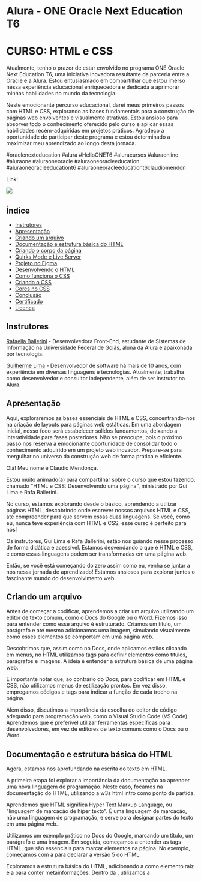 # Alura - ONE Oracle Next Education T6
# CURSO: HTML e CSS

Atualmente, tenho o prazer de estar envolvido no programa ONE Oracle Next Education T6, uma iniciativa inovadora resultante da parceria entre a Oracle e a Alura. Estou entusiasmado em compartilhar que estou imerso nessa experiência educacional enriquecedora e dedicada a aprimorar minhas habilidades no mundo da tecnologia.

Neste emocionante percurso educacional, darei meus primeiros passos com HTML e CSS, explorando as bases fundamentais para a construção de páginas web envolventes e visualmente atrativas. Estou ansioso para absorver todo o conhecimento oferecido pelo curso e aplicar essas habilidades recém-adquiridas em projetos práticos. Agradeço a oportunidade de participar deste programa e estou determinado a maximizar meu aprendizado ao longo desta jornada.

#oraclenexteducation #alura #HelloONET6 #aluracursos #aluraonline #aluraone #aluraoneoracle #aluraoneoracleeducation #aluraoneoracleeducationt6 #aluraoneoracleeducationt6claudiomendon

Link: 

![](img/imagemgamer.png)

## Índice

- [Instrutores](#instrutor)
- [Apresentação](#apresentacao)
- [Criando um arquivo](#criandoarquivo)
- [Documentação e estrutura básica do HTML](#documentacao)
- [Criando o corpo da página](#corpo)
- [Quirks Mode e Live Server](#quirks)
- [Projeto no Figma](#projetofigma)
- [Desenvolvendo o HTML](#desenvolvendohtml)
- [Como funciona o CSS](#comofuncionacss)
- [Criando o CSS](#criandocss)
- [Cores no CSS](#corescss)
- [Conclusão](#conclusao)
- [Certificado](#certificado)
- [Licença](#licença)

## <a name="instrutor"> Instrutores </a>

[Rafaella Ballerini](https://github.com/rafaballerini) - Desenvolvedora Front-End, estudante de Sistemas de Informação na Universidade Federal de Goiás, aluna da Alura e apaixonada por tecnologia.

[Guilherme Lima](https://github.com/guilhermeonrails) - Desenvolvedor de software há mais de 10 anos, com experiência em diversas linguagens e tecnologias. Atualmente, trabalha como desenvolvedor e consultor independente, além de ser instrutor na Alura.

## <a name="apresentacao"> Apresentação </a>

 Aqui, exploraremos as bases essenciais de HTML e CSS, concentrando-nos na criação de layouts para páginas web estáticas. Em uma abordagem inicial, nosso foco será estabelecer sólidos fundamentos, deixando a interatividade para fases posteriores. Não se preocupe, pois o próximo passo nos reserva a emocionante oportunidade de consolidar todo o conhecimento adquirido em um projeto web inovador. Prepare-se para mergulhar no universo da construção web de forma prática e eficiente.

 Olá! Meu nome é Claudio Mendonça.

Estou muito animado(a) para compartilhar sobre o curso que estou fazendo, chamado "HTML e CSS: Desenvolvendo uma página", ministrado por Gui Lima e Rafa Ballerini.

No curso, estamos explorando desde o básico, aprendendo a utilizar páginas HTML, descobrindo onde escrever nossos arquivos HTML e CSS, até compreender para que servem essas duas linguagens. Se você, como eu, nunca teve experiência com HTML e CSS, esse curso é perfeito para nós!

Os instrutores, Gui Lima e Rafa Ballerini, estão nos guiando nesse processo de forma didática e acessível. Estamos desvendando o que é HTML e CSS, e como essas linguagens podem ser transformadas em uma página web.

Então, se você está começando do zero assim como eu, venha se juntar a nós nessa jornada de aprendizado! Estamos ansiosos para explorar juntos o fascinante mundo do desenvolvimento web.

## <a name="criandoarquivo"> Criando um arquivo </a>

Antes de começar a codificar, aprendemos a criar um arquivo utilizando um editor de texto comum, como o Docs do Google ou o Word. Fizemos isso para entender como esse arquivo é estruturado. Criamos um título, um parágrafo e até mesmo adicionamos uma imagem, simulando visualmente como esses elementos se comportam em uma página web.

Descobrimos que, assim como no Docs, onde aplicamos estilos clicando em menus, no HTML utilizamos tags para definir elementos como títulos, parágrafos e imagens. A ideia é entender a estrutura básica de uma página web.

É importante notar que, ao contrário do Docs, para codificar em HTML e CSS, não utilizamos menus de estilização prontos. Em vez disso, empregamos códigos e tags para indicar a função de cada trecho na página.

Além disso, discutimos a importância da escolha do editor de código adequado para programação web, como o Visual Studio Code (VS Code). Aprendemos que é preferível utilizar ferramentas específicas para desenvolvedores, em vez de editores de texto comuns como o Docs ou o Word.

## <a name="documentacao"> Documentação e estrutura básica do HTML </a>

Agora, estamos nos aprofundando na escrita do texto em HTML.

A primeira etapa foi explorar a importância da documentação ao aprender uma nova linguagem de programação. Neste caso, focamos na documentação do HTML, utilizando a w3s html intro como ponto de partida.

Aprendemos que HTML significa Hyper Text Markup Language, ou "linguagem de marcação de hiper texto". É uma linguagem de marcação, não uma linguagem de programação, e serve para designar partes do texto em uma página web.

Utilizamos um exemplo prático no Docs do Google, marcando um título, um parágrafo e uma imagem. Em seguida, começamos a entender as tags HTML, que são essenciais para marcar elementos na página. No exemplo, começamos com a <!DOCTYPE html> para declarar a versão 5 do HTML.

Exploramos a estrutura básica do HTML, adicionando a <html> como elemento raiz e a <head> para conter metainformações. Dentro da <head>, utilizamos a <title> para dar um título à página, como "Portfolio", por exemplo.

Ao salvar e abrir o arquivo no navegador, pudemos ver o título refletido na aba do navegador. O próximo passo é abordar o conteúdo real da página. 

**Documentação: Guia Essencial para Desenvolvedores**

**O que é Documentação?**

A documentação é essencial para entender linguagens, ferramentas e bibliotecas na programação.

**Importância**

Guia valioso no aprendizado e desenvolvimento de aplicações.

**Quando Utilizar?**

- Compreender métodos
- Conhecer comandos e recursos
- Lembrar funcionalidades

**Outras Formas de Ajuda**

- **Comunidades:**
  - [Stack Overflow](https://stackoverflow.com/): Ampla comunidade de ajuda em programação.

**Recursos Recomendados**

- **Documentação HTML:**
  - [w3schools](https://www.w3schools.com/html/): Excelente fonte para aprender HTML.

- **Comunidades Front-End:**
  - [Artigo na Alura](link_artigo_comunidades_frontend): Explore comunidades Front-End.

Documentação e comunidades são aliadas no crescimento profissional. Aproveite esses recursos para aprimorar suas habilidades e conhecimentos.

## <a name="corpo"> Criando o corpo da página </a>

Começamos a construção de uma página web básica. Inicialmente, adicionamos a meta informação title, visível na aba do navegador. A seguir, nos concentramos na estrutura do corpo da página.

Retornando à documentação do HTML, utilizamos as tags essenciais para definir a estrutura do HTML5. A meta informação title foi seguida pela abertura e fechamento da tag  "body", que representa o corpo visível da página.

Dentro do corpo, adicionamos um título "h1" com o texto "Isso é um título" e um parágrafo  "p" com o texto "Isso é um parágrafo". Para dar mais contexto à página, inserimos uma imagem "img" com a tag de atributo src apontando para a imagem "html.png". Além disso, adicionamos a propriedade alt para fornecer um texto alternativo, melhorando a acessibilidade.

O código até agora:
````
<!DOCTYPE html>
<html>
    <head>
        <title>Portfolio</title>
    </head>
    <body>
        <h1>Isso é um título</h1>
        <p>Isso é um parágrafo</p>
        <img src="html.png" alt="Logo do HTML 5">
    </body>
</html>
````
![](tela01.png)

Essas são as primeiras etapas na construção da nossa página. Vamos continuar aprendendo e adicionando mais elementos conforme avançamos no curso! 😊

## <a name="quirks"> Quirks Mode e Live Server </a>

No curso, estamos trabalhando em uma página web aprimorada com vários elementos. Vamos agora experimentar um pouco com o código.

Ao seguir a documentação, surge uma dúvida: o que acontece se removermos uma propriedade específica? Vamos testar! Por exemplo, podemos retirar a linha "<! DOCTYPE html>".

````
<html>
    <head>
        <title>Portfolio</title>
    </head>
    <body>
        <h1>Isso é um título</h1>
        <p>Isso é um parágrafo</p>
        <img src="html.png" alt="Logo do HTML 5">
    </body>
</html>
````
Ao visualizar no navegador, percebemos que a aparência não mudou. No entanto, ao inspecionar o código-fonte, notamos uma mensagem indicando que a página está em "Modo Quirks". Isso ocorre porque o "! DOCTYPE html" é crucial para informar ao navegador que estamos usando HTML5.

Para corrigir isso, basta adicionar novamente o "! DOCTYPE html".

Outra melhoria que podemos fazer é tornar o processo de visualização mais dinâmico. Vamos adicionar a extensão "Live Server" no VS Code. Ela permitirá atualizações automáticas ao salvarmos o arquivo. Após instalar a extensão, basta clicar em "Go Live" na barra inferior do VS Code.

Agora, ao fazer alterações no código e salvar, a página é automaticamente atualizada no navegador. Isso proporciona uma experiência mais fluida e facilita o desenvolvimento.

Experimentem explorar o código e fazer pequenas modificações para entender melhor o impacto.

## <a name="projetofigma"> Projeto no Figma </a>

Estamos prontos para começar efetivamente nosso projeto de desenvolvimento web. Até agora, passamos por testes, aprendemos a escrever títulos e configuramos o VSCode para nossa programação. Como desenvolvedores, surge a questão: devemos criar uma página de portfólio do zero, com nossos estilos exclusivos, ou basear-nos em um modelo pronto?

No nosso caso, somos o segundo tipo de profissional, encarregados de codificar uma página web já desenhada. Nossa designer, Isa, da Escola de Front-End da Alura, criou o layout que estamos usando. Ela conduziu uma pesquisa extensiva para garantir uma experiência do usuário (UX/UI) eficaz.

Isa utilizou o Figma, uma ferramenta popular para designers, e compartilhou o projeto conosco. Agora, temos acesso a todas as informações necessárias para codificar as páginas neste curso. A tela inicial do projeto no Figma apresenta dois blocos de conteúdo, lado a lado, com detalhes específicos sobre cores, texto, botões e imagens.

![](tela02.png)

Link: [Projeto no Figma](https://www.figma.com/file/lCj0eDZEm5n1M4pPuRHKwN/Portfolio---Curso-1-(Copy)-(Community)?type=design&node-id=0-1&mode=design&t=qDXdzjGz1Q6nysOz-0)


O próximo passo é entender como trabalhar a partir das informações fornecidas pelo Figma. Ao clicarmos nos elementos, podemos acessar detalhes importantes na aba "Design", como largura, altura, formato e cores. Além disso, a aba "Inspect" nos fornece valores adicionais para as propriedades, incluindo código CSS.

Nosso desafio agora é transformar essas informações em páginas web, codificando o HTML das telas já construídas. Ao analisar a estrutura no Figma, identificamos a disposição do título, parágrafo, botões e imagem da desenvolvedora. Vamos utilizar HTML para criar a estrutura dos elementos e CSS para aplicar estilos, como cores, formatos e posicionamento.

Teremos a liberdade de personalizar o conteúdo textual, cores e outras propriedades conforme necessário. Nosso próximo passo será começar a trabalhar com o HTML para transformar o design visualizado no Figma em uma página web funcional.

## <a name="desenvolvendohtml"> Desenvolvendo o HTML </a>

Estou seguindo o curso de desenvolvimento web e atualmente estou trabalhando na estruturação da minha página utilizando HTML. No momento, estou focado em organizar o conteúdo dentro da tag < main > do meu arquivo index.html.

Primeiramente, identifiquei os elementos principais da minha página a partir do design fornecido no Figma. A Rafaella e o Guilherme, que estão conduzindo o curso, sugeriram começar a trabalhar da esquerda para a direita e de cima para baixo. Então, iniciei com o título, usando a tag < h1 >, que representa um cabeçalho. Copiei o texto do Figma e colei dentro dessa tag.

Em seguida, destaquei uma parte do título utilizando a tag < strong >, indicando ao navegador que essa parte deve ser enfatizada. Isso não alterou visualmente, mas é uma marcação semântica importante.

Depois, adicionei um parágrafo utilizando a tag < p > e copiei o texto correspondente do Figma para dentro dessa tag. Avancei adicionando dois links, representados pela tag < a >, que servirão como botões para Instagram e GitHub. Por enquanto, esses links não são clicáveis visualmente.

Ao perceber isso, ajustei os links adicionando a propriedade href com os URLs correspondentes. Agora, ao clicar no link do Instagram, por exemplo, será redirecionado para o perfil da Rafaella.

Por fim, inseri uma imagem usando a tag < img >, baixada diretamente do Figma e salva na mesma pasta do projeto. A propriedade alt foi utilizada para descrever a imagem de maneira acessível.

No entanto, apesar de ter estruturado os elementos, ainda falta estilizar a página para que ela se assemelhe ao design original no Figma. Esse será o próximo passo do curso.

![](tela03.png)

## <a name="comofuncionacss"> Como funciona o CSS </a>

Estou aprendendo a estilizar minha página web após ter estruturado o HTML. O objetivo agora é tornar a página visualmente atraente e semelhante ao design original no Figma. Guilherme e Rafaella, os instrutores do curso, enfatizaram a importância do CSS (Cascading Style Sheets) para esse propósito.

O CSS controla como os elementos HTML devem ser exibidos na tela, incluindo cores, tamanhos, formas e posicionamentos. Ao consultar a documentação no [W3Schools](https://www.w3schools.com/css/default.asp), aprendi que o CSS economiza trabalho, pois pode ser aplicado a várias páginas web de uma vez, e é armazenado em arquivos .css separados.

Explorando uma demonstração no W3Schools, vi como diferentes estilos podem ser aplicados a um mesmo HTML usando diferentes arquivos .css. Isso me deu uma compreensão prática de como escrever em CSS.

Assim como no HTML, existem palavras-chave específicas no CSS para realizar ações. Focarei nas propriedades principais para começar. A documentação destaca a importância do CSS ao resolver o problema de misturar marcação e estilização no HTML. O CSS foi introduzido para isolar essas responsabilidades, facilitando a manutenção e o desenvolvimento.

Ao usar um arquivo de folha de estilo externo (.css), posso alterar a aparência de um site inteiro modificando apenas esse arquivo. Essa separação entre o HTML e o CSS simplifica o processo e melhora a organização do código.

Agora, estou pronto para começar a escrever e aplicar o CSS ao meu projeto, personalizando cores, tamanhos e formatos para obter a aparência desejada.

## <a name="criandocss"> Criando o CSS </a>

Estou aprendendo a estilizar minha página web, começando com o arquivo CSS. Inicialmente, defini o nome do arquivo como style.css, conforme sugestão dos instrutores do curso. Decidi começar pela cor de fundo e cor do texto da página.

Ao escrever o código no arquivo style.css, utilizei a tag body para abranger a página inteira. Defini a cor de fundo como preta (black) e a cor do texto como branca (white). No entanto, ao verificar no navegador, percebi que as alterações não estavam sendo aplicadas.

Descobri que precisava linkar o arquivo CSS ao HTML. Fiz isso adicionando a tag < link > no < head > do meu arquivo index.html, indicando a relação como "stylesheet" e o arquivo CSS como "styles.css".

Após essa correção, consegui visualizar a cor de fundo preta e o texto em branco na página. No entanto, notei que os links de "Instagram" e "Github" ainda estavam em azul e sublinhados. Essa questão será abordada em etapas posteriores do curso.

![](tela04.png)

## <a name="corescss"> Cores no CSS </a>

Estou aprendendo a manipular cores em minha página web. Após estilizar a cor de fundo e do texto, percebi que a cor branca que usei não era a mesma do Figma. O Figma mostrou dois valores: #22D4FD para azul claro e #F6F6F6 para o branco. No entanto, ao aplicar #F6F6F6, o texto não ficou visível.

Descobri que para representar cores no CSS, é necessário adicionar um sinal de cerquilha (#) antes do valor da cor. Após essa correção, consegui visualizar o texto em branco sobre o fundo preto.

Aprendi que existem diferentes formas de representar cores no CSS, seja por palavras-chave como black e white, ou usando a Notação Hexadecimal RGB. Essa notação usa números de 0 a 9 e letras de A a F para representar cores. Por exemplo, o preto é #000000, e o branco é #ffffff.

Experimentei escolher cores usando ambas as formas: "purple" por palavra-chave e "#00ffff" pelo RGB. Embora o resultado não tenha sido ruim, percebi que as escolhas de cores podem ser aprimoradas.

Para isso, pesquisei sobre a "roda de cores Adobe" e explorei o [Adobe Colors]{https://color.adobe.com/pt/create/color-wheel}, uma ferramenta que gera paletas de cores harmônicas. Entendi a importância de escolher cores de forma estudada e harmônica, e foi sugerido deixar um desafio para pesquisar e escolher cores interessantes.

No código, substituí a cor black por #000000 em background-color, mantendo o texto em #F6F6F6. Ao salvar e rodar a aplicação, as cores foram aplicadas sem problemas.